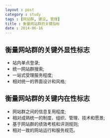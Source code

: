 ```yaml
---
layout : post
category : study
tags : [网站群, 建设, 管理]
title : 衡量网站群的关键指标
date : 2014-06-16
---
```


## 衡量网站群的关键外显性标志

- 站内单点登录;
- 统一网站群搜索;
- 一站式受理服务程度;
- 相对统一的界面设计和风格;

## 衡量网站群的关键内在性标志
- 网站群之间的信息复用程度;
- 相对成熟统一的制度、组织、管理、技术和愿景;
- 基于网站群的绩效考核和评测规则;
- 相对一致的网站运行和服务规范。
